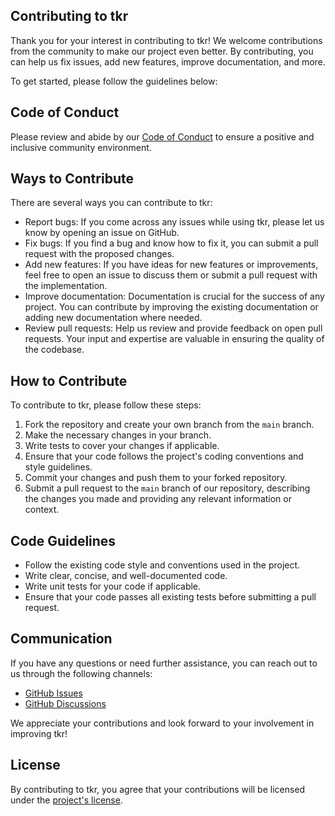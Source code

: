 ## Contributing to tkr

Thank you for your interest in contributing to tkr! We welcome contributions from the community to make our project even better. By contributing, you can help us fix issues, add new features, improve documentation, and more.

To get started, please follow the guidelines below:

## Code of Conduct

Please review and abide by our [Code of Conduct](CODE_OF_CONDUCT.md) to ensure a positive and inclusive community environment.

## Ways to Contribute

There are several ways you can contribute to tkr:

- Report bugs: If you come across any issues while using tkr, please let us know by opening an issue on GitHub.
- Fix bugs: If you find a bug and know how to fix it, you can submit a pull request with the proposed changes.
- Add new features: If you have ideas for new features or improvements, feel free to open an issue to discuss them or submit a pull request with the implementation.
- Improve documentation: Documentation is crucial for the success of any project. You can contribute by improving the existing documentation or adding new documentation where needed.
- Review pull requests: Help us review and provide feedback on open pull requests. Your input and expertise are valuable in ensuring the quality of the codebase.

## How to Contribute

To contribute to tkr, please follow these steps:

1. Fork the repository and create your own branch from the `main` branch.
2. Make the necessary changes in your branch.
3. Write tests to cover your changes if applicable.
4. Ensure that your code follows the project's coding conventions and style guidelines.
5. Commit your changes and push them to your forked repository.
6. Submit a pull request to the `main` branch of our repository, describing the changes you made and providing any relevant information or context.

## Code Guidelines

- Follow the existing code style and conventions used in the project.
- Write clear, concise, and well-documented code.
- Write unit tests for your code if applicable.
- Ensure that your code passes all existing tests before submitting a pull request.

## Communication

If you have any questions or need further assistance, you can reach out to us through the following channels:

- [GitHub Issues](https://github.com/toolkitr/tkr/issues)
- [GitHub Discussions](https://github.com/toolkitr/tkr/discussions)

We appreciate your contributions and look forward to your involvement in improving tkr!

## License

By contributing to tkr, you agree that your contributions will be licensed under the [project's license](https://github.com/toolkitr/tkr/LICENSE).
